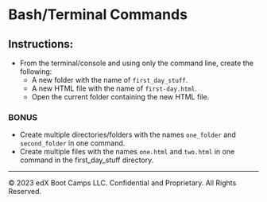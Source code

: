# Bash/Terminal Commands

## Instructions:

* From the terminal/console and using only the command line, create the following:
  * A new folder with the name of `first_day_stuff`.
  * A new HTML file with the name of `first-day.html`.
  * Open the current folder containing the new HTML file.

### BONUS
* Create multiple directories/folders with the names `one_folder` and `second_folder` in one command.
* Create multiple files with the names `one.html` and `two.html` in one command in the first_day_stuff directory.

---

© 2023 edX Boot Camps LLC. Confidential and Proprietary. All Rights Reserved.
